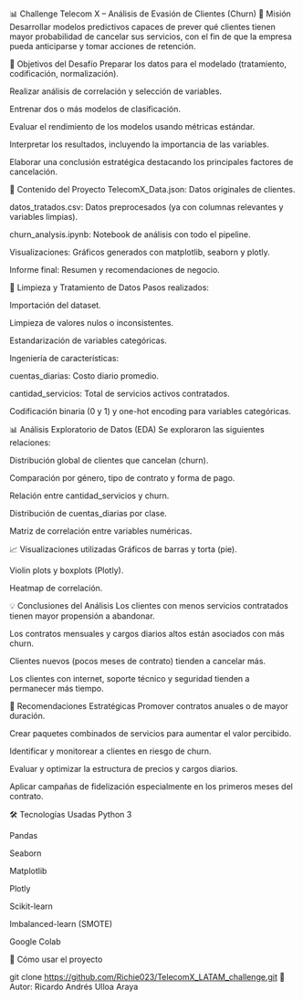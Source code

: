 📊 Challenge Telecom X – Análisis de Evasión de Clientes (Churn)
🎯 Misión
Desarrollar modelos predictivos capaces de prever qué clientes tienen mayor probabilidad de cancelar sus servicios, con el fin de que la empresa pueda anticiparse y tomar acciones de retención.

🧠 Objetivos del Desafío
Preparar los datos para el modelado (tratamiento, codificación, normalización).

Realizar análisis de correlación y selección de variables.

Entrenar dos o más modelos de clasificación.

Evaluar el rendimiento de los modelos usando métricas estándar.

Interpretar los resultados, incluyendo la importancia de las variables.

Elaborar una conclusión estratégica destacando los principales factores de cancelación.

📁 Contenido del Proyecto
TelecomX_Data.json: Datos originales de clientes.

datos_tratados.csv: Datos preprocesados (ya con columnas relevantes y variables limpias).

churn_analysis.ipynb: Notebook de análisis con todo el pipeline.

Visualizaciones: Gráficos generados con matplotlib, seaborn y plotly.

Informe final: Resumen y recomendaciones de negocio.

🧹 Limpieza y Tratamiento de Datos
Pasos realizados:

Importación del dataset.

Limpieza de valores nulos o inconsistentes.

Estandarización de variables categóricas.

Ingeniería de características:

cuentas_diarias: Costo diario promedio.

cantidad_servicios: Total de servicios activos contratados.

Codificación binaria (0 y 1) y one-hot encoding para variables categóricas.

📊 Análisis Exploratorio de Datos (EDA)
Se exploraron las siguientes relaciones:

Distribución global de clientes que cancelan (churn).

Comparación por género, tipo de contrato y forma de pago.

Relación entre cantidad_servicios y churn.

Distribución de cuentas_diarias por clase.

Matriz de correlación entre variables numéricas.

📈 Visualizaciones utilizadas
Gráficos de barras y torta (pie).

Violin plots y boxplots (Plotly).

Heatmap de correlación.

💡 Conclusiones del Análisis
Los clientes con menos servicios contratados tienen mayor propensión a abandonar.

Los contratos mensuales y cargos diarios altos están asociados con más churn.

Clientes nuevos (pocos meses de contrato) tienden a cancelar más.

Los clientes con internet, soporte técnico y seguridad tienden a permanecer más tiempo.

🧭 Recomendaciones Estratégicas
Promover contratos anuales o de mayor duración.

Crear paquetes combinados de servicios para aumentar el valor percibido.

Identificar y monitorear a clientes en riesgo de churn.

Evaluar y optimizar la estructura de precios y cargos diarios.

Aplicar campañas de fidelización especialmente en los primeros meses del contrato.

🛠️ Tecnologías Usadas
Python 3

Pandas

Seaborn

Matplotlib

Plotly

Scikit-learn

Imbalanced-learn (SMOTE)

Google Colab 

📌 Cómo usar el proyecto

git clone https://github.com/Richie023/TelecomX_LATAM_challenge.git
👤 Autor: Ricardo Andrés Ulloa Araya

